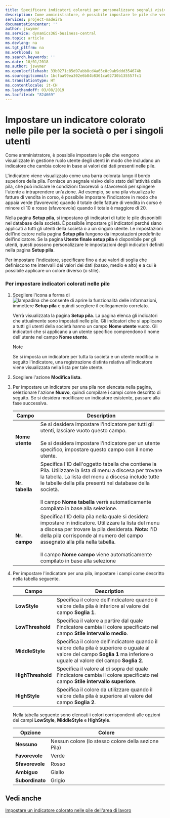 ```yaml
---
title: Specificare indicatori colorati per personalizzare segnali visivi sull'attività di una pila per la società o per singoli utenti| Microsoft Docs
description: Come amministratore, è possibile impostare le pile che vengono visualizzate in gestione ruolo utente degli utenti in modo che includano un indicatore che cambia colore in base ai valori dei dati presenti nelle pile.
services: project-madeira
documentationcenter: ''
author: jswymer
ms.service: dynamics365-business-central
ms.topic: article
ms.devlang: na
ms.tgt_pltfrm: na
ms.workload: na
ms.search.keywords: ''
ms.date: 10/01/2018
ms.author: jswymer
ms.openlocfilehash: 33b0271c85d97abb8cd4a65c8c9ab9ddd354674b
ms.sourcegitcommit: 1bcfaa99ea302e6b84b8361ca02730b135557fc1
ms.translationtype: HT
ms.contentlocale: it-CH
ms.lasthandoff: 03/08/2019
ms.locfileid: "824669"
---
```

# <a name="set-up-a-colored-indicator-on-cues-for-the-company-or-individual-users"></a>Impostare un indicatore colorato nelle pile per la società o per i singoli utenti
Come amministratore, è possibile impostare le pile che vengono visualizzate in gestione ruolo utente degli utenti in modo che includano un indicatore che cambia colore in base ai valori dei dati presenti nelle pile.  
  
L'indicatore viene visualizzato come una barra colorata lungo il bordo superiore della pila. Fornisce un segnale visivo dello stato dell'attività della pila, che può indicare le condizioni favorevoli o sfavorevoli per spingere l'utente a intraprendere un'azione. Ad esempio, se una pila visualizza le fatture di vendita in corso, è possibile impostare l'indicatore in modo che appaia verde (favorevole) quando il totale delle fatture di vendita in corso è minore di 10 e rosso (sfavorevole) quando il totale è maggiore di 20.  
  
Nella pagina **Setup pila**, si impostano gli indicatori di tutte le pile disponibili nel database della società. È possibile impostare gli indicatori perché siano applicati a tutti gli utenti della società o a un singolo utente. Le impostazioni dell'indicatore nella pagina **Setup pila** fungono da impostazioni predefinite dell'indicatore. Se la pagina **Utente finale setup pila** è disponibile per gli utenti, questi possono personalizzare le impostazioni degli indicatori definiti nella pagina **Setup pila**.  
  
Per impostare l'indicatore, specificare fino a due valori di soglia che definiscono tre intervalli dei valori dei dati (basso, medio e alto) e a cui è possibile applicare un colore diverso (o stile).  
  
### <a name="to-set-up-colored-indicators-on-cues"></a>Per impostare indicatori colorati nelle pile  
1. Scegliere l'icona a forma di ![lampadina che consente di aprire la funzionalità delle informazioni](media/ui-search/search_small.png "Informazioni sull'operazione che si desidera eseguire"), immettere **Setup pila** e quindi scegliere il collegamento correlato.  
  
     Verrà visualizzata la pagina **Setup pila**. La pagina elenca gli indicatori che attualmente sono impostati nelle pile. Gli indicatori che si applicano a tutti gli utenti della società hanno un campo **Nome utente** vuoto. Gli indicatori che si applicano a un utente specifico comprendono il nome dell'utente nel campo **Nome utente**.  
  
    > [!NOTE]  
    >  Se si imposta un indicatore per tutta la società e un utente modifica in seguito l'indicatore, una registrazione distinta relativa all'indicatore viene visualizzata nella lista per tale utente.  
  
2. Scegliere l'azione **Modifica lista**.  
3. Per impostare un indicatore per una pila non elencata nella pagina, selezionare l'azione **Nuovo**, quindi compilare i campi come descritto di seguito. Se si desidera modificare un indicatore esistente, passare alla fase successiva.  
  
    |  Campo  |  Description  |    
    |---------|---------------|  
    |**Nome utente**|Se si desidera impostare l'indicatore per tutti gli utenti, lasciare vuoto questo campo.<br /><br /> Se si desidera impostare l'indicatore per un utente specifico, impostare questo campo con il nome utente.|  
    |**Nr. tabella**|Specifica l'ID dell'oggetto tabella che contiene la Pila. Utilizzare la lista di menu a discesa per trovare la tabella. La lista del menu a discesa include tutte le tabelle della pila presenti nel database della società.<br /><br /> Il campo **Nome tabella** verrà automaticamente compilato in base alla selezione.|  
    |**Nr. campo**|Specifica l'ID della pila nella quale si desidera impostare in indicatore. Utilizzare la lista del menu a discesa per trovare la pila desiderata. **Nota:**  l'ID della pila corrisponde al numero del campo assegnato alla pila nella tabella. <br /><br /> Il campo **Nome campo** viene automaticamente compilato in base alla selezione|  
  
4. Per impostare l'indicatore per una pila, impostare i campi come descritto nella tabella seguente.  
  
    |  Campo  |  Description  |    
    |---------|---------------|  
    |**LowStyle**|Specifica il colore dell'indicatore quando il valore della pila è inferiore al valore del campo **Soglia 1**.|  
    |**LowThreshold**|Specifica il valore a partire dal quale l'indicatore cambia il colore specificato nel campo **Stile intervallo medio**.|  
    |**MiddleStyle**|Specifica il colore dell'indicatore quando il valore della pila è superiore o uguale al valore del campo **Soglia 1** ma inferiore o uguale al valore del campo **Soglia 2**.|  
    |**HighThreshold**|Specifica il valore al di sopra del quale l'indicatore cambia il colore specificato nel campo **Stile intervallo superiore**.|  
    |**HighStyle**|Specifica il colore da utilizzare quando il valore della pila è superiore al valore del campo **Soglia 2**.|  
  
     Nella tabella seguente sono elencati i colori corrispondenti alle opzioni dei campi **LowStyle**, **MiddleStyle** e **HighStyle**.  
  
    |  Opzione  |  Colore  |  
    |----------|---------|  
    |**Nessuno**|Nessun colore (lo stesso colore della sezione Pila)|  
    |**Favorevole**|Verde|  
    |**Sfavorevole**|Rosso|  
    |**Ambiguo**|Giallo|  
    |**Subordinato**|Grigio|  
  
## <a name="see-also"></a>Vedi anche  
[Impostare un indicatore colorato nelle pile dell'area di lavoro](ui-how-setup-colored-indicator-cues.md)  